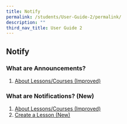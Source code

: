 ```yaml
---
title: Notify
permalink: /students/User-Guide-2/permalink/
description: ""
third_nav_title: User Guide 2
---
```

## Notify
### What are Announcements?
1. <a href="/user-guide/Teachers-UG/aboutlessons/" target="_blank">About Lessons/Courses (Improved)</a>
### What are Notifications? (New)
1. <a href="/user-guide/Teachers-UG/aboutlessons/" target="_blank">About Lessons/Courses (Improved)</a>
2. <a href="/user-guide/Teachers-UG/createlesson/" target="_blank">Create a Lesson (New)</a>